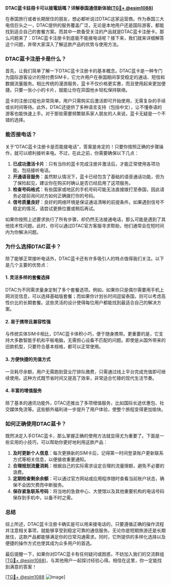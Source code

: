 **DTAC蓝卡註冊卡可以接電話嗎？详解泰国通信新体验[[TG💪+ @esim1088](https://t.me/s/esim1088)]**

在泰国旅行或者长期居住的朋友，想必都听说过DTAC这家运营商。作为泰国三大电信巨头之一，DTAC提供的服务覆盖广泛，无论是本地用户还是国际游客，都能找到适合自己的套餐方案。而其中一款备受关注的产品就是DTAC蓝卡注册卡。那么问题来了：DTAC蓝卡注册卡到底能不能接电话呢？接下来，我们就来详细解答这个问题，并带大家深入了解这款产品的优势与使用方法。

### DTAC蓝卡注册卡是什么？

首先，让我们简单了解一下DTAC蓝卡注册卡的基本概念。DTAC蓝卡是一种专门为国际游客设计的预付费SIM卡，它允许用户在泰国期间享受稳定的通话、短信和数据流量服务。相比传统的漫游服务，蓝卡不仅价格更实惠，而且使用起来更加便捷。只要一张小小的卡片，就能让你在异国他乡轻松保持联络。

蓝卡的注册过程也非常简单。用户只需购买后激活即可开始使用，无需复杂的手续或长时间等待。此外，DTAC还提供了多种语言支持（包括中文），让不懂泰语的游客也能快速上手。对于那些需要频繁联系家人朋友的人来说，蓝卡无疑是一个不错的选择。

### 能否接电话？

关于“DTAC蓝卡注册卡是否能接电话”，答案是肯定的！只要你按照正确的步骤操作，就可以顺利接听来电。不过，在此之前，你需要确保以下几点：

1. **已成功激活卡片**：只有当你的蓝卡完成注册并激活后，才能正常使用各项功能，包括接听电话。
2. **开通语音服务**：虽然默认情况下，蓝卡已经包含了基础的语音通话功能，但为了保险起见，建议你在购买时确认是否已经启用了这项服务。
3. **检查号码格式**：有些国家或地区的手机号码可能无法直接拨打至泰国，因此请务必提前询问对方如何正确拨打你的号码。
4. **信号质量良好**：良好的网络环境是保证通话清晰的前提条件。如果遇到信号不稳定的情况，请尝试更换位置或稍后再试。

如果你按照上述要求执行了所有步骤，却仍然无法接通电话，那么可能是遇到了其他技术性问题。此时，你可以通过DTAC官方客服寻求帮助，他们通常会在短时间内为你解决问题。

### 为什么选择DTAC蓝卡？

除了能够正常接听电话外，DTAC蓝卡还有许多吸引人的特点值得我们关注。以下是几个主要的优势点：

#### 1. 灵活多样的套餐选择

DTAC为不同需求量身定制了多个套餐选项。例如，如果你只是偶尔需要用手机上网浏览信息，可以选择基础版套餐；而如果你计划长时间逗留泰国，则可以考虑高性价比的长期套餐。这些灵活的设计使得每位用户都能找到最适合自己的解决方案。

#### 2. 易于携带且兼容性强

与传统实体SIM卡相比，DTAC蓝卡体积小巧，便于随身携带。更重要的是，它支持大多数智能手机和平板电脑，无需担心设备不匹配的问题。即使是从国外带来的旧款机型，只要符合基本规格，都可以正常使用。

#### 3. 方便快捷的充值方式

一旦耗尽余额，用户无需跑到营业厅排队缴费，只需通过线上平台完成充值即可继续使用。这种方式既节省时间又提高了效率，非常适合忙碌的现代生活节奏。

#### 4. 丰富的增值服务

除了基本的通讯功能外，DTAC还推出了多项增值服务，比如国际长途优惠包、社交媒体免流等。这些额外福利进一步提升了用户体验，使整个旅程变得更加愉快。

### 如何正确使用DTAC蓝卡？

既然决定入手DTAC蓝卡，那么掌握正确的使用方法就显得尤为重要了。下面是一些实用的小技巧，可以帮助你更好地利用这款产品：

1. **及时更新个人信息**：每次更换新的SIM卡后，记得第一时间登录账户更新联系方式等相关信息，以便接收重要通知。
2. **合理规划流量消耗**：根据自己的实际需求设定合理的流量限额，避免不必要的浪费。
3. **定期检查剩余余额**：可以通过官方网站或应用程序随时查看当前账户状态，确保不会因欠费而中断服务。
4. **保存紧急联系号码**：将当地的急救中心、大使馆以及其他重要机构的电话号码保存到手机中，以备不时之需。

### 总结

综上所述，DTAC蓝卡注册卡确实是可以用来接电话的，只要遵循正确的操作流程并注意相关事项，就能够享受到稳定可靠的通信服务。无论你是短期旅游还是长期居住，这款产品都能够满足你的日常沟通需求。同时，它所提供的多样化选择以及便捷的操作方式也使其成为众多用户的首选。

最后提醒一下，如果你对DTAC蓝卡有任何疑问或困惑，不妨加入我们的交流群组[[TG💪+ @esim1088](https://t.me/s/esim1088)]，与其他用户一起探讨经验心得。相信在这里，你一定能找到满意的答案！

[[TG💪+ @esim1088](https://t.me/s/esim1088) ![Image](https://i.postimg.cc/4NQfJmqS/Snipaste-2025-05-13-00-14-12.png)]